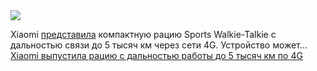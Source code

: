 <!--2025-01-05 08:37:29-->
<div class="yb">
  <div class="rss smaller1 habr"><img src="https://habrastorage.org/getpro/habr/upload_files/3b7/352/516/3b73525168cd6656f0132d6e5f44cb10.jpg" /><p>Xiaomi <a href="https://xiaomitime.com/xiaomi-sports-walkie-talkie-now-available-for-pre-order-20654/" rel="noopener noreferrer nofollow">представила</a> компактную рацию Sports Walkie-Talkie с дальностью связи до 5 тысяч км через сети 4G. Устройство может... <br><a class="light" href="https://habr.com/ru/news/871690/?utm_source=habrahabr&utm_medium=rss&utm_campaign=871690">Xiaomi выпустила рацию с дальностью работы до 5 тысяч км по 4G</a></div>
</div>
